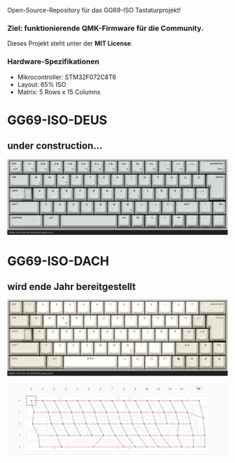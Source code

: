 Open-Source-Repository für das GG69-ISO Tastaturprojekt!
### Ziel: funktionierende QMK-Firmware für die Community.
Dieses Projekt steht unter der **MIT License**.

### Hardware-Spezifikationen

* Mikrocontroller: STM32F072C8T6
* Layout: 65% ISO
* Matrix: 5 Rows x 15 Columns

# GG69-ISO-DEUS
## under construction...
![DACH LAYOUT](images/gg69_deus_keymaping.png)

# GG69-ISO-DACH
## wird ende Jahr bereitgestellt
![DACH LAYOUT](images/gg69_keymaping.png)


![DACH MATRIX](images/gg69_matrix.png)
